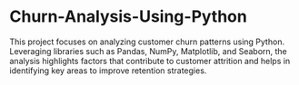 # Churn-Analysis-Using-Python
This project focuses on analyzing customer churn patterns using Python. Leveraging libraries such as Pandas, NumPy, Matplotlib, and Seaborn, the analysis highlights factors that contribute to customer attrition and helps in identifying key areas to improve retention strategies.
